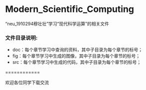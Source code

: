# Modern_Scientific_Computing
“neu_1910294穆壮壮”学习“现代科学运算”的相关文件
### 文件目录说明:
* doc：每个章节学习中查询的资料，其中子目录为每个章节的标号；
* fig：每个章节学习中生成的图像，其中子目录为每个章节的标号；
* src：每个章节学习中生成的代码，其中子目录为每个章节的标号；

============

欢迎各位同学下载交流
